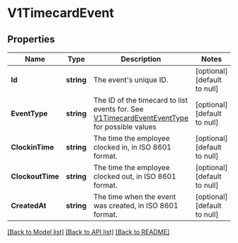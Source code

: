# V1TimecardEvent

## Properties
Name | Type | Description | Notes
------------ | ------------- | ------------- | -------------
**Id** | **string** | The event&#x27;s unique ID. | [optional] [default to null]
**EventType** | **string** | The ID of the timecard to list events for. See [V1TimecardEventEventType](#type-v1timecardeventeventtype) for possible values | [optional] [default to null]
**ClockinTime** | **string** | The time the employee clocked in, in ISO 8601 format. | [optional] [default to null]
**ClockoutTime** | **string** | The time the employee clocked out, in ISO 8601 format. | [optional] [default to null]
**CreatedAt** | **string** | The time when the event was created, in ISO 8601 format. | [optional] [default to null]

[[Back to Model list]](../README.md#documentation-for-models) [[Back to API list]](../README.md#documentation-for-api-endpoints) [[Back to README]](../README.md)

